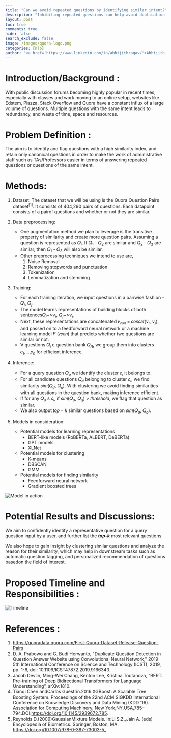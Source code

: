 ```yaml
---
title: "Can we avoid repeated questions by identifying similar intent?"
description: "Inhibiting repeated questions can help avoid duplication of efforts"
layout: post
toc: true
comments: true
hide: false
search_exclude: false
image: /images/quora-logo.png
categories: [nlp]
author: "<a href='https://www.linkedin.com/in/abhijithragav/'>Abhijith Raghav</a>, <a href='https://www.linkedin.com/in/ajish-sekar/'>Ajish Sekar</a>, <a href='https://www.linkedin.com/in/naveen-1999/'>Naveen Narayanan</a>, <a href='https://www.linkedin.com/in/pranav-guruprasad-82697514a/'>Pranav Guruprasad</a>, <a href='https://www.linkedin.com/in/yash-jakhotiya/'>Yash Jakhotiya</a>"
---
```


# Introduction/Background :

With public discussion forums becoming highly popular in recent times, especially with classes and work moving to an online setup, websites like Edstem, Piazza, Stack Overflow and Quora have a constant influx of a large volume of questions. Multiple questions with the same intent leads to redundancy, and waste of time, space and resources.

# Problem Definition :

The aim is to identify and flag questions with a high similarity index, and retain only canonical questions in order to make the work of administrative staff such as TAs/Professors easier in terms of answering repeated questions or questions of the same intent.

# Methods:

1. Dataset: The dataset that we will be using is the Quora Question Pairs dataset<sup>[1]</sup>. It consists of 404,290 pairs of questions. Each datapoint consists of a pairof questions and whether
or not they are similar.


2. Data preprocessing:
    - One augmentation method we plan to leverage is the transitive property of similarity and create more question pairs. Assuming a question is represented as 𝑄<sub>𝑖</sub>. If 𝑄<sub>1</sub> - 𝑄<sub>2</sub> are similar and 𝑄<sub>2</sub> - 𝑄<sub>3</sub> are similar, then 𝑄<sub>1</sub> - 𝑄<sub>3</sub> will also be similar.
    - Other preprocessing techniques we intend to use are,
        1. Noise Removal
        2. Removing stopwords and punctuation
        3. Tokenization
        4. Lemmatization and stemming


3. Training:
    - For each training iteration, we input questions in a pairwise fashion - 𝑄<sub>𝑖</sub>, 𝑄<sub>𝑗</sub>.
    - The model learns representations of building blocks of both sentences𝑄<sub>𝑖</sub>−>ν<sub>𝑖</sub>, 𝑄<sub>𝑗</sub>−>ν<sub>𝑗</sub>.
    - Next, these representations are concatenated 𝑣<sub>𝑐𝑜𝑛</sub> = 𝑐𝑜𝑛𝑐𝑎𝑡(ν<sub>𝑖</sub>, ν<sub>𝑗</sub>), and passed on to a feedforward neural network or a machine learning model 𝐹 (𝑣𝑐𝑜𝑛) that predicts whether two questions are similar or not.
    - ∀ questions 𝑄<sub>𝑖</sub> ε question bank 𝑄<sub>𝐵</sub>, we group them into clusters 𝑐<sub>_1_</sub>,...,𝑐<sub>_n_</sub> for efficient inference.


4. Inference:
    - For a query question 𝑄<sub>𝑞</sub> we identify the cluster 𝑐<sub>𝑖</sub> it belongs to.
    - For all candidate questions 𝑄<sub>𝑑</sub> belonging to cluster 𝑐<sub>𝑖</sub>, we find similarity 𝑠𝑖𝑚(𝑄<sub>𝑑</sub>, 𝑄<sub>𝑞</sub>). With clustering we avoid finding similarities with all questions in the question bank, making inference efficient.
    - If for any 𝑄<sub>𝑑</sub> ε 𝑐<sub>𝑖</sub>, if 𝑠𝑖𝑚(𝑄<sub>𝑑</sub>, 𝑄<sub>𝑞</sub>) > 𝑡ℎ𝑟𝑒𝑠ℎ𝑜𝑙𝑑, we flag that question as similar.
    - We also output 𝑡𝑜𝑝 − 𝑘 similar questions based on 𝑠𝑖𝑚(𝑄<sub>𝑑</sub>, 𝑄<sub>𝑞</sub>).


5. Models in consideration:
    - Potential models for learning representations
        - BERT-like models (RoBERTa, ALBERT, DeBERTa) 
        - GPT models
        - XLNet
    - Potential models for clustering
        - K-means
        - DBSCAN
        - GMM
    - Potential models for finding similarity
        - Feedforward neural network
        - Gradient boosted trees

![](https://yashjakhotiya.github.io/blog/images/2021-10-03-quora-question-pairs/flow_chart.png "Model in action") 



# Potential Results and Discussions:
We aim to confidently identify a representative question for a
query question input by a user, and further list the **_top-k_** most
relevant questions.

We also hope to gain insight by clustering similar questions and
analyze the reason for their similarity, which may help in
downstream tasks such as automatic question tagging, and
personalized recommendation of questions basedon the field of
interest.

# Proposed Timeline and Responsibilities :
![](https://yashjakhotiya.github.io/blog/images/2021-10-03-quora-question-pairs/timeline.png "Timeline") 


# References :
1. https://quoradata.quora.com/First-Quora-Dataset-Release-Question-Pairs
2. D. A. Prabowo and G. Budi Herwanto, "Duplicate Question Detection in Question Answer Website using Convolutional Neural Network," 2019 5th International Conference on Science and Technology (ICST), 2019, pp. 1-6, doi: 10.1109/ICST47872.2019.9166343.
3. Jacob Devlin, Ming-Wei Chang, Kenton Lee, Kristina
Toutanova, “BERT: Pre-training of Deep Bidirectional
Transformers for Language Understanding”, arXiv:1810.
4. Tianqi Chen andCarlos Guestrin.2016.XGBoost: A Scalable Tree Boosting System. Proceedings of the 22nd ACM SIGKDD International Conference on Knowledge Discovery and Data Mining (KDD '16). Association for Computing Machinery, New York,NY,USA,785–794.DOI:https://doi.org/10.1145/2939672.785.
5. Reynolds D.(2009)GaussianMixture Models. In:Li S.Z.,Jain A. (eds) Encyclopedia of Biometrics. Springer, Boston, MA. https://doi.org/10.1007/978-0-387-73003-5_